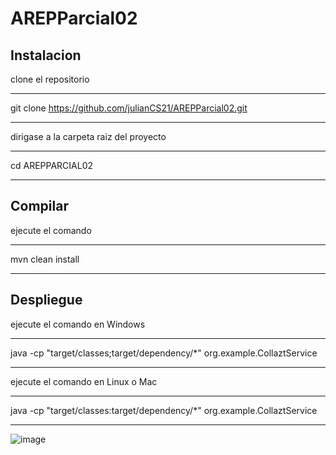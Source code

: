 # AREPParcial02


## Instalacion 

clone el repositorio

---


  git clone https://github.com/julianCS21/AREPParcial02.git

  
---


dirigase a la carpeta raiz del proyecto


---


  cd AREPPARCIAL02

  
---

## Compilar


ejecute el comando

---


  mvn clean install

  
---


## Despliegue


ejecute el comando en Windows

---


  java -cp "target/classes;target/dependency/*" org.example.CollaztService  

  
---

ejecute el comando en Linux o Mac

---


  java -cp "target/classes:target/dependency/*" org.example.CollaztService  

  
---


![image](https://github.com/julianCS21/AREPParcial02/assets/96396177/b9cafe0d-dce0-4835-a20b-b32168839763)




